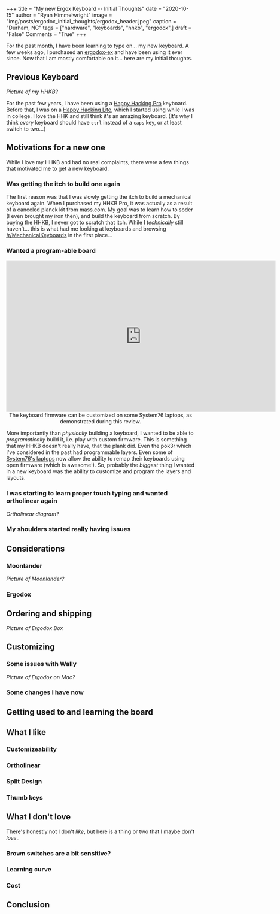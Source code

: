+++
title   = "My new Ergox Keyboard -- Initial Thoughts"
date    = "2020-10-15"
author  = "Ryan Himmelwright"
image   = "img/posts/ergodox_initial_thoughts/ergodox_header.jpeg"
caption = "Durham, NC"
tags    = ["hardware", "keyboards", "hhkb", "ergodox",]
draft   = "False"
Comments = "True"
+++

For the past month, I have been learning to type on... my new keyboard. A few
weeks ago, I purchased an [ergodox-ex]() and have been using it ever since. Now
that I am mostly comfortable on it... here are my initial thoughts.

<!--more-->

## Previous Keyboard

*Picture of my HHKB?*

For the past few years, I have been using a [Happy Hacking Pro]() keyboard.
Before that, I was on a [Happy Hacking Lite](), which I started using while I
was in college. I love the HHK and still think it's an amazing keyboard. (It's
why I think *every* keyboard should have `ctrl` instead of a `caps` key, or at
least switch to two...)


## Motivations for a new one

While I love my HHKB and had no real complaints, there were a few things that
motivated me to get a new keyboard.


### Was getting the itch to build one again

The first reason was that I was slowly getting the itch to build a mechanical
keyboard again. When I purchased my HHKB Pro, it was actually as a result of a
canceled planck kit from mass.com. My goal was to learn how to soder (I even
brought my iron then), and build the keyboard from scratch. By buying the HHKB,
I never got to scratch that itch. While I *technically* still haven't... this
is what had me looking at keyboards and browsing
[/r/MechanicalKeyboards](https://www.reddit.com/r/MechanicalKeyboards/) in the
first place...

### Wanted a program-able board
<center>
<iframe width="720" height="405" src="https://www.youtube.com/embed/5aJ9U5t9oD4?start=557" frameborder="0" allow="accelerometer; autoplay; clipboard-write; encrypted-media; gyroscope; picture-in-picture" allowfullscreen></iframe>
<div class="caption">The keyboard firmware can be customized on some System76 laptops, as demonstrated during this review.</div>
</center>


More importantly than *physically* building a keyboard, I wanted to be able to
*programatically* build it, i.e. play with custom firmware. This is something
that my HHKB doesn't really have, that the plank did. Even the pok3r which I've
considered in the past had programmable layers. Even some of [System76's
laptops](https://system76.com/laptops)
now allow the ability to remap their keyboards using open firmware
(which is awesome!). So, probably the *biggest* thing I wanted in a new
keyboard was the ability to customize and program the layers and layouts.


### I was starting to learn proper touch typing and wanted ortholinear again

*Ortholinear diagram?*


### My shoulders started really having issues


## Considerations

### Moonlander

*Picture of Moonlander?*


### Ergodox


## Ordering and shipping

*Picture of Ergodox Box*

## Customizing


### Some issues with Wally

*Picture of Ergodox on Mac?*


### Some changes I have now


## Getting used to and learning the board


## What I like

### Customizeability


### Ortholinear


### Split Design


### Thumb keys


## What I don't love
There's honestly not I don't *like*, but here is a thing or two that I maybe
don't *love*..

### Brown switches are a bit sensitive?


### Learning curve


### Cost


## Conclusion

